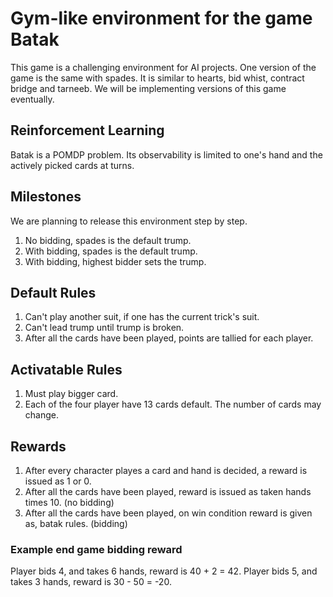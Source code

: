 # Gym-like environment for the game Batak

This game is a challenging environment for AI projects. One version of the game is the same with spades. It is similar to hearts, bid whist, contract bridge and tarneeb. We will be implementing versions of this game eventually.

## Reinforcement Learning

Batak is a POMDP problem. Its observability is limited to one's hand and the actively picked cards at turns.

## Milestones

We are planning to release this environment step by step.

1. No bidding, spades is the default trump.
2. With bidding, spades is the default trump.
3. With bidding, highest bidder sets the trump.

## Default Rules

1. Can't play another suit, if one has the current trick's suit.
2. Can't lead trump until trump is broken.
3. After all the cards have been played, points are tallied for each player.

## Activatable Rules

1. Must play bigger card.
2. Each of the four player have 13 cards default. The number of cards may change.

## Rewards

1. After every character playes a card and hand is decided, a reward is issued as 1 or 0.
2. After all the cards have been played, reward is issued as taken hands times 10. (no bidding)
3. After all the cards have been played, on win condition reward is given as, batak rules. (bidding)

### Example end game bidding reward

Player bids 4, and takes 6 hands, reward is 40 + 2 = 42.
Player bids 5, and takes 3 hands, reward is 30 - 50 = -20.

